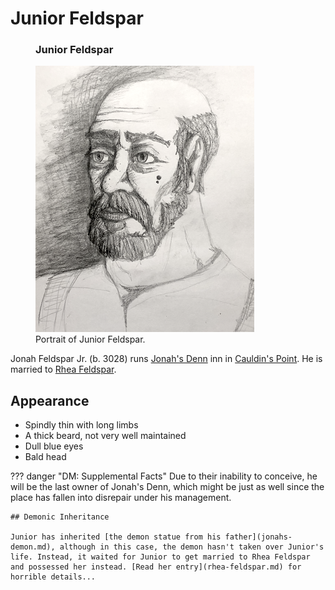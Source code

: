 # Junior Feldspar

<figure class="infobox right">
  <h3>Junior Feldspar</h3>
  <a href="/assets/images/junior-feldspar-full.png">
    <img src="/assets/images/junior-feldspar-tiny.png" />
  </a>
  <figcaption>
    Portrait of Junior Feldspar.
  </figcaption>
</figure>

Jonah Feldspar Jr. (b. 3028) runs [Jonah's Denn](../places/jonahs-denn.md) inn in [Cauldin's Point](../places/cauldins-point.md). He is married to [Rhea Feldspar](rhea-feldspar.md).

## Appearance

* Spindly thin with long limbs
* A thick beard, not very well maintained
* Dull blue eyes
* Bald head

??? danger "DM: Supplemental Facts"
    Due to their inability to conceive, he will be the last owner of Jonah's Denn, which might be just as well since the place has fallen into disrepair under his management.

    ## Demonic Inheritance

    Junior has inherited [the demon statue from his father](jonahs-demon.md), although in this case, the demon hasn't taken over Junior's life. Instead, it waited for Junior to get married to Rhea Feldspar and possessed her instead. [Read her entry](rhea-feldspar.md) for horrible details...
